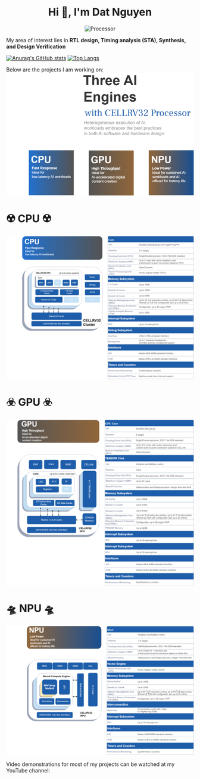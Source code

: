 <h1 align="center">Hi 👋, I'm Dat Nguyen</h1>
<p align="center" > <img src="https://media4.giphy.com/media/v1.Y2lkPTc5MGI3NjExc2RvMHgzbzEycGh4czdlcmFqZm1waWxtYWF6ZzAxZTczdGxkcTh3ZCZlcD12MV9pbnRlcm5hbF9naWZfYnlfaWQmY3Q9Zw/Yoo3asCMCZrk055WeL/giphy.webp" alt="Processor">
</p>

My area of interest lies in **RTL design, Timing analysis (STA), Synthesis, and Design Verification**  

[![Anurag's GitHub stats](https://github-readme-stats.vercel.app/api?username=DatNguyen97-VN&show_icons=true&theme=dracula)](https://github.com/anuraghazra/github-readme-stats)  [![Top Langs](https://github-readme-stats.vercel.app/api/top-langs/?username=DatNguyen97-VN&layout=compact&theme=buefy)](https://github.com/anuraghazra/github-readme-stats)

Below are the projects I am working on:  
![three ai engines](https://github.com/DatNguyen97-VN/DatNguyen97-VN/blob/main/doc/title.png)  
# :radioactive: CPU :radioactive:
![cpu](https://github.com/DatNguyen97-VN/DatNguyen97-VN/blob/main/doc/cpu.png)  
# :biohazard: GPU :biohazard:
![gpu](https://github.com/DatNguyen97-VN/DatNguyen97-VN/blob/main/doc/gpu.png)  
# :flying_saucer: NPU :flying_saucer:
![npu](https://github.com/DatNguyen97-VN/DatNguyen97-VN/blob/main/doc/npu.png)  

Video demonstrations for most of my projects can be watched at my YouTube channel:
